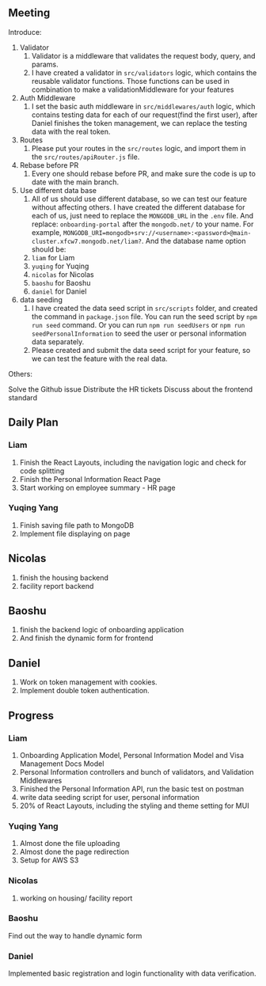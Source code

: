 ## Meeting

Introduce:
1. Validator
   1. Validator is a middleware that validates the request body, query, and params.
   2. I have created a validator in `src/validators` logic, which contains the reusable validator functions. Those functions can be used in combination to make a validationMiddleware for your features
2. Auth Middleware
   1. I set the basic auth middleware in `src/middlewares/auth` logic, which contains testing data for each of our request(find the first user), after Daniel finishes the token management, we can replace the testing data with the real token.
3. Routes
   1. Please put your routes in the `src/routes` logic, and import them in the `src/routes/apiRouter.js` file.
4. Rebase before PR
   1. Every one should rebase before PR, and make sure the code is up to date with the main branch.
5. Use different data base
   1. All of us should use different database, so we can test our feature without affecting others. I have created the different database for each of us, just need to replace the `MONGODB_URL` in the `.env` file. And replace: `onboarding-portal` after the `mongodb.net/` to your name. For example, `MONGODB_URI=mongodb+srv://<username>:<password>@main-cluster.xfcw7.mongodb.net/liam?`. And the database name option should be:
   2. `liam` for Liam
   3. `yuqing` for Yuqing
   4. `nicolas` for Nicolas
   5. `baoshu` for Baoshu
   6. `daniel` for Daniel
6. data seeding
   1. I have created the data seed script in `src/scripts` folder, and created the command in `package.json` file. You can run the seed script by `npm run seed` command. Or you can run `npm run seedUsers` or `npm run seedPersonalInformation` to seed the user or personal information data separately.
   2. Please created and submit the data seed script for your feature, so we can test the feature with the real data.

Others:

Solve the Github issue
Distribute the HR tickets
Discuss about the frontend standard

## Daily Plan

### Liam

1. Finish the React Layouts, including the navigation logic and check for code splitting
2. Finish the Personal Information React Page
3. Start working on employee summary - HR page
  
### Yuqing Yang

1. Finish saving file path to MongoDB
2. Implement file displaying  on page

## Nicolas
1. finish the housing backend
2. facility report backend

## Baoshu

1. finish the backend logic of onboarding application
2. And finish the dynamic form for frontend

## Daniel

1. Work on token management with cookies.
2. Implement double token authentication.

## Progress
   
### Liam

1. Onboarding Application Model, Personal Information Model and Visa Management Docs Model
2. Personal Information controllers and bunch of validators, and Validation Middlewares
3. Finished the Personal Information API, run the basic test on postman
4. write data seeding script for user, personal information
5. 20% of React Layouts, including the styling and theme setting for MUI 

### Yuqing Yang

1. Almost done the file uploading
2. Almost done the page redirection
3. Setup for AWS S3

### Nicolas

1. working on housing/ facility report

### Baoshu

Find out the way to handle dynamic form

### Daniel

Implemented basic registration and login functionality with data verification.